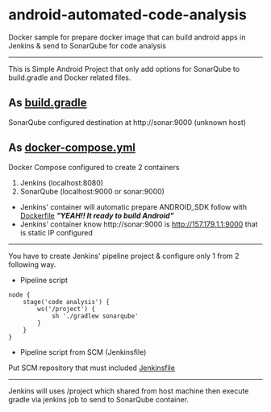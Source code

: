 # android-automated-code-analysis
Docker sample for prepare docker image that can build android apps in Jenkins &amp; send to SonarQube for code analysis

----------
This is Simple Android Project that only add options for SonarQube to build.gradle and Docker related files.

## As [build.gradle](./build.gradle)
SonarQube configured destination at http://sonar:9000 (unknown host)

## As [docker-compose.yml](./docker-compose.yml) 
Docker Compose configured to create 2 containers
1. Jenkins (localhost:8080)
2. SonarQube (localhost:9000 or sonar:9000)

+ Jenkins' container will automatic prepare ANDROID_SDK follow with [Dockerfile](./Dockerfile) ***"YEAH!! It ready to build Android"***
+ Jenkins' container know http://sonar:9000 is http://157.179.1.1:9000 that is static IP configured

----------

You have to create Jenkins' pipeline project & configure only 1 from 2 following way.

- Pipeline script
```
node {
    stage('code analysis') {
        ws('/project') {
            sh './gradlew sonarqube'
        }
    }
}
```

- Pipeline script from SCM (Jenkinsfile)

Put SCM repository that must included [Jenkinsfile](./Jenkinsfile)

----------
 
Jenkins will uses /project which shared from host machine then execute gradle via jenkins job to send to SonarQube container. 